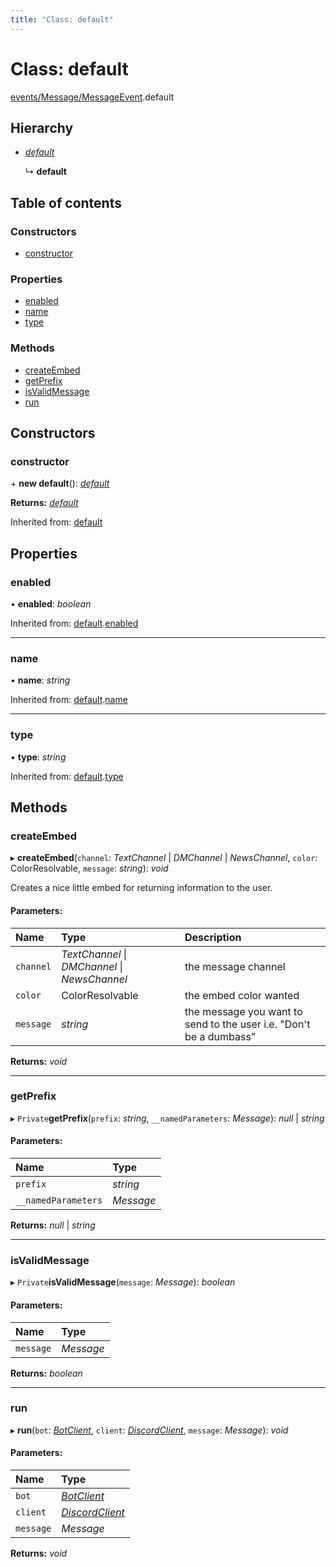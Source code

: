 ```yaml
---
title: "Class: default"
---
```


# Class: default

[events/Message/MessageEvent](../modules/events_message_messageevent.md).default

## Hierarchy

* [*default*](handlers_event.default.md)

  ↳ **default**

## Table of contents

### Constructors

- [constructor](events_message_messageevent.default.md#constructor)

### Properties

- [enabled](events_message_messageevent.default.md#enabled)
- [name](events_message_messageevent.default.md#name)
- [type](events_message_messageevent.default.md#type)

### Methods

- [createEmbed](events_message_messageevent.default.md#createembed)
- [getPrefix](events_message_messageevent.default.md#getprefix)
- [isValidMessage](events_message_messageevent.default.md#isvalidmessage)
- [run](events_message_messageevent.default.md#run)

## Constructors

### constructor

\+ **new default**(): [*default*](events_message_messageevent.default.md)

**Returns:** [*default*](events_message_messageevent.default.md)

Inherited from: [default](handlers_event.default.md)

## Properties

### enabled

• **enabled**: *boolean*

Inherited from: [default](handlers_event.default.md).[enabled](handlers_event.default.md#enabled)

___

### name

• **name**: *string*

Inherited from: [default](handlers_event.default.md).[name](handlers_event.default.md#name)

___

### type

• **type**: *string*

Inherited from: [default](handlers_event.default.md).[type](handlers_event.default.md#type)

## Methods

### createEmbed

▸ **createEmbed**(`channel`: *TextChannel* \| *DMChannel* \| *NewsChannel*, `color`: ColorResolvable, `message`: *string*): *void*

 Creates a nice little embed for returning information to the user.

#### Parameters:

Name | Type | Description |
:------ | :------ | :------ |
`channel` | *TextChannel* \| *DMChannel* \| *NewsChannel* | the message channel   |
`color` | ColorResolvable | the embed color wanted   |
`message` | *string* | the message you want to send to the user i.e. "Don't be a dumbass"   |

**Returns:** *void*

___

### getPrefix

▸ `Private`**getPrefix**(`prefix`: *string*, `__namedParameters`: *Message*): *null* \| *string*

#### Parameters:

Name | Type |
:------ | :------ |
`prefix` | *string* |
`__namedParameters` | *Message* |

**Returns:** *null* \| *string*

___

### isValidMessage

▸ `Private`**isValidMessage**(`message`: *Message*): *boolean*

#### Parameters:

Name | Type |
:------ | :------ |
`message` | *Message* |

**Returns:** *boolean*

___

### run

▸ **run**(`bot`: [*BotClient*](client_botclient.botclient.md), `client`: [*DiscordClient*](client_discordclient.discordclient.md), `message`: *Message*): *void*

#### Parameters:

Name | Type |
:------ | :------ |
`bot` | [*BotClient*](client_botclient.botclient.md) |
`client` | [*DiscordClient*](client_discordclient.discordclient.md) |
`message` | *Message* |

**Returns:** *void*
